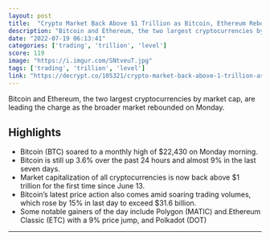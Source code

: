 ```yaml
---
layout: post
title:  "Crypto Market Back Above $1 Trillion as Bitcoin, Ethereum Rebound"
description: "Bitcoin and Ethereum, the two largest cryptocurrencies by market cap, are leading the charge as the broader market rebounded on Monday."
date: "2022-07-19 06:13:41"
categories: ['trading', 'trillion', 'level']
score: 119
image: "https://i.imgur.com/SNtveuT.jpg"
tags: ['trading', 'trillion', 'level']
link: "https://decrypt.co/105321/crypto-market-back-above-1-trillion-as-bitcoin-ethereum-rebound?utm_source=telegram&amp;utm_medium=social&amp;utm_campaign=smt"
---
```


Bitcoin and Ethereum, the two largest cryptocurrencies by market cap, are leading the charge as the broader market rebounded on Monday.

## Highlights

- Bitcoin (BTC) soared to a monthly high of $22,430 on Monday morning.
- Bitcoin is still up 3.6% over the past 24 hours and almost 9% in the last seven days.
- Market capitalization of all cryptocurrencies is now back above $1 trillion for the first time since June 13.
- Bitcoin’s latest price action also comes amid soaring trading volumes, which rose by 15% in last day to exceed $31.6 billion.
- Some notable gainers of the day include Polygon (MATIC) and.Ethereum Classic (ETC) with a 9% price jump, and Polkadot (DOT)

---
